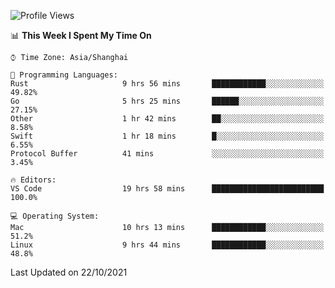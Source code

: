 <!--START_SECTION:waka-->
![Profile Views](http://img.shields.io/badge/Profile%20Views-1-blue)

📊 **This Week I Spent My Time On** 

```text
⌚︎ Time Zone: Asia/Shanghai

💬 Programming Languages: 
Rust                     9 hrs 56 mins       ████████████░░░░░░░░░░░░░   49.82% 
Go                       5 hrs 25 mins       ██████░░░░░░░░░░░░░░░░░░░   27.15% 
Other                    1 hr 42 mins        ██░░░░░░░░░░░░░░░░░░░░░░░   8.58% 
Swift                    1 hr 18 mins        █░░░░░░░░░░░░░░░░░░░░░░░░   6.55% 
Protocol Buffer          41 mins             ░░░░░░░░░░░░░░░░░░░░░░░░░   3.45%

🔥 Editors: 
VS Code                  19 hrs 58 mins      █████████████████████████   100.0%

💻 Operating System: 
Mac                      10 hrs 13 mins      ████████████░░░░░░░░░░░░░   51.2% 
Linux                    9 hrs 44 mins       ████████████░░░░░░░░░░░░░   48.8%

```


 Last Updated on 22/10/2021
<!--END_SECTION:waka-->
